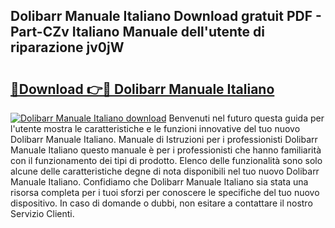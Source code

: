 ## Dolibarr Manuale Italiano Download gratuit PDF - Part-CZv Italiano Manuale dell'utente di riparazione jv0jW

# <h2><a href="http://dff7rm.blite.top/?on=Dolibarr+Manuale+Italiano">🔗Download 👉🔴 Dolibarr Manuale Italiano</a></h2>

[![Dolibarr Manuale Italiano download](https://i.imgur.com/lujVjoI.png)](http://dff7rm.blite.top/?on=Dolibarr+Manuale+Italiano)
Benvenuti nel futuro questa guida per l'utente mostra le caratteristiche e le funzioni innovative del tuo nuovo Dolibarr Manuale Italiano. Manuale di Istruzioni per i professionisti Dolibarr Manuale Italiano questo manuale è per i professionisti che hanno familiarità con il funzionamento dei tipi di prodotto. Elenco delle funzionalità sono solo alcune delle caratteristiche degne di nota disponibili nel tuo nuovo Dolibarr Manuale Italiano. Confidiamo che Dolibarr Manuale Italiano sia stata una risorsa completa per i tuoi sforzi per conoscere le specifiche del tuo nuovo dispositivo. In caso di domande o dubbi, non esitare a contattare il nostro Servizio Clienti.
